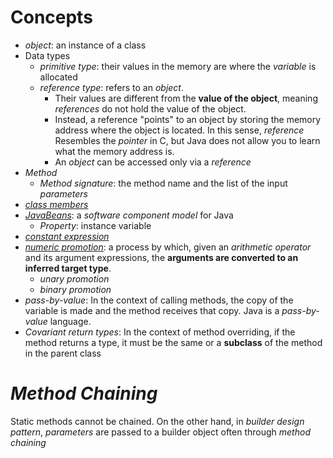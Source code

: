 # Concepts
* *object*: an instance of a class
* Data types
  * *primitive type*: their values in the memory are where the *variable* is allocated
  * *reference type*: refers to an *object*. 
    * Their values are different from the **value of the object**, meaning *references* do not hold the value of the object. 
    * Instead, a reference "points" to an object by storing the memory address where the object is located. In this sense, *reference* Resembles the *pointer* in C, but Java does not allow you to learn what the memory address is.  
    * An *object* can be accessed only via a *reference*
* *Method*
  * *Method signature*: the method name and the list of the input *parameters*
* [*class members*](https://docs.oracle.com/javase/tutorial/java/javaOO/classvars.html)
* [*JavaBeans*](http://download.oracle.com/otndocs/jcp/7224-javabeans-1.01-fr-spec-oth-JSpec/): a *software component model* for Java
  * *Property*: instance variable
* [*constant expression*](http://docs.oracle.com/javase/specs/jls/se8/html/jls-15.html#jls-15.28)
* [*numeric promotion*](https://docs.oracle.com/javase/specs/jls/se8/html/jls-5.html#jls-5.6): a process by which, given an *arithmetic operator* and its argument expressions, the **arguments are converted to an inferred target type**.
  * *unary promotion*
  * *binary promotion*
* *pass-by-value*: In the context of calling methods, the copy of the variable is made and the method receives that copy. Java is a *pass-by-value* language.
* *Covariant return types*: In the context of method overriding, if the method returns a type, it must be the same or a **subclass** of the method in the parent class 
# *Method Chaining*
Static methods cannot be chained. On the other hand, in *builder design pattern*, *parameters* are passed to a builder object often through *method chaining*  

